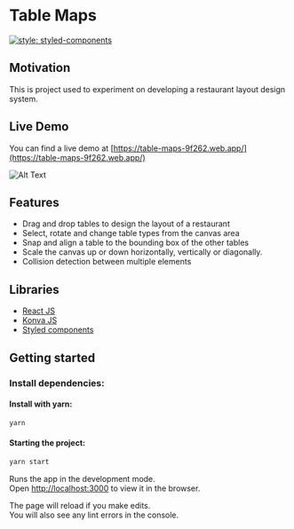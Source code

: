 # Table Maps

[![style: styled-components](https://img.shields.io/badge/style-%F0%9F%92%85%20styled--components-orange.svg?colorB=daa357&colorA=db748e)](https://github.com/styled-components/styled-components)

## Motivation

This is project used to experiment on developing a restaurant layout design system.

## Live Demo

You can find a live demo at [https://table-maps-9f262.web.app/](https://table-maps-9f262.web.app/)

![Alt Text](https://github.com/shaanxd/react-draw-io/blob/master/src/static/sample.gif)

## Features

- Drag and drop tables to design the layout of a restaurant
- Select, rotate and change table types from the canvas area
- Snap and align a table to the bounding box of the other tables
- Scale the canvas up or down horizontally, vertically or diagonally.
- Collision detection between multiple elements

## Libraries

- [React JS](https://reactjs.org/)
- [Konva JS](https://konvajs.org/)
- [Styled components](https://styled-components.com/)

## Getting started

### Install dependencies:

#### Install with yarn:

```bash
yarn
```

#### Starting the project:

```bash
yarn start
```

Runs the app in the development mode.\
Open [http://localhost:3000](http://localhost:3000) to view it in the browser.

The page will reload if you make edits.\
You will also see any lint errors in the console.
